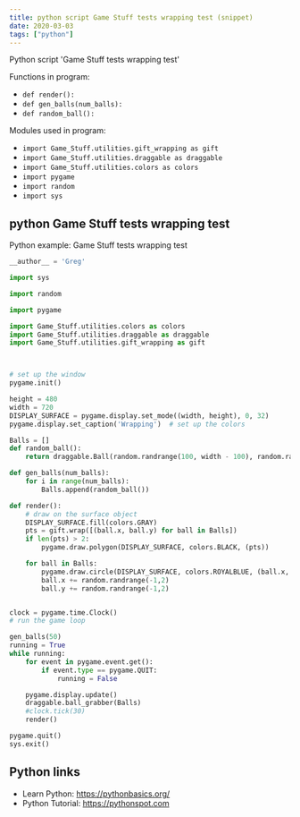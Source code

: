 ```yaml
---
title: python script Game Stuff tests wrapping test (snippet)
date: 2020-03-03
tags: ["python"]
---
```

Python script 'Game Stuff tests wrapping test'

Functions in program: 
* `def render():`
* `def gen_balls(num_balls):`
* `def random_ball():`

Modules used in program: 
* `import Game_Stuff.utilities.gift_wrapping as gift`
* `import Game_Stuff.utilities.draggable as draggable`
* `import Game_Stuff.utilities.colors as colors`
* `import pygame`
* `import random`
* `import sys`

## python Game Stuff tests wrapping test

Python example: Game Stuff tests wrapping test

```python
__author__ = 'Greg'

import sys

import random

import pygame

import Game_Stuff.utilities.colors as colors
import Game_Stuff.utilities.draggable as draggable
import Game_Stuff.utilities.gift_wrapping as gift



# set up the window
pygame.init()

height = 480
width = 720
DISPLAY_SURFACE = pygame.display.set_mode((width, height), 0, 32)
pygame.display.set_caption('Wrapping')  # set up the colors

Balls = []
def random_ball():
    return draggable.Ball(random.randrange(100, width - 100), random.randrange(100, height - 100), 10)

def gen_balls(num_balls):
    for i in range(num_balls):
        Balls.append(random_ball())

def render():
    # draw on the surface object
    DISPLAY_SURFACE.fill(colors.GRAY)
    pts = gift.wrap([(ball.x, ball.y) for ball in Balls])
    if len(pts) > 2:
        pygame.draw.polygon(DISPLAY_SURFACE, colors.BLACK, (pts))

    for ball in Balls:
        pygame.draw.circle(DISPLAY_SURFACE, colors.ROYALBLUE, (ball.x, ball.y), ball.radius, 0)
        ball.x += random.randrange(-1,2)
        ball.y += random.randrange(-1,2)


clock = pygame.time.Clock()
# run the game loop

gen_balls(50)
running = True
while running:
    for event in pygame.event.get():
        if event.type == pygame.QUIT:
            running = False

    pygame.display.update()
    draggable.ball_grabber(Balls)
    #clock.tick(30)
    render()

pygame.quit()
sys.exit()


```

## Python links

- Learn Python: https://pythonbasics.org/
- Python Tutorial: https://pythonspot.com
